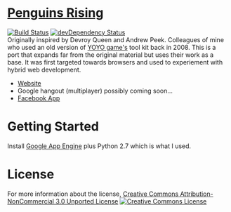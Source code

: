 [Penguins Rising](http://www.penguinsontherise.appspot.com/)
==============
[![Build Status](https://travis-ci.org/fassetar/penguins-rising.svg?branch=master)](https://travis-ci.org/fassetar/penguins-rising)
[![devDependency Status](https://david-dm.org/fassetar/penguins-rising/dev-status.svg)](https://david-dm.org/fassetar/penguins-rising#info=devDependencies)
<br/>
Originally inspired by Devroy Queen and Andrew Peek. Colleagues of mine who used an old version of [YOYO game's](http://www.yoyogames.com/studio) tool kit back in 2008. This is a port that expands far from the original material but uses their work as a base. It was first targeted towards browsers and used to experiement with hybrid web development.

- [Website](http://www.penguinsontherise.appspot.com/)
- Google hangout (multiplayer) possibly coming soon...
- [Facebook App](https://apps.facebook.com/penguinsrising/?fb_source=fbpage)


Getting Started
=============
Install [Google App Engine](https://cloud.google.com/appengine/downloads#Google_App_Engine_SDK_for_Python) plus Python 2.7 which is what I used.

License
=============
For more information about the license, <a rel="license" href="http://creativecommons.org/licenses/by-nc/3.0/deed.en_US">Creative Commons Attribution-NonCommercial 3.0 Unported License</a>
<a rel="license" href="http://creativecommons.org/licenses/by-nc/3.0/deed.en_US"><img alt="Creative Commons License" style="border-width:0" src="http://i.creativecommons.org/l/by-nc/3.0/88x31.png" /></a>
